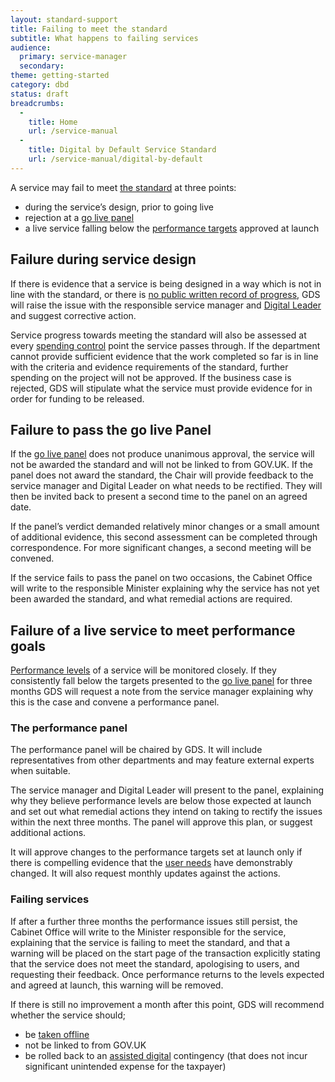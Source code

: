 ```yaml
---
layout: standard-support
title: Failing to meet the standard
subtitle: What happens to failing services
audience:
  primary: service-manager
  secondary:
theme: getting-started
category: dbd
status: draft
breadcrumbs:
  -
    title: Home
    url: /service-manual
  -
    title: Digital by Default Service Standard
    url: /service-manual/digital-by-default
---
```


A service may fail to meet [the standard](/service-manual/digital-by-default/index.html) at three points:

* during the service’s design, prior to going live
* rejection at a [go live panel](/service-manual/digital-by-default/go-live-panel.html)
* a live service falling below the [performance targets](/service-manual/measurement/index.html) approved at launch

## Failure during service design

If there is evidence that a service is being designed in a way which is not in line with the standard, or there is [no public written record of progress](/service-manual/communications/index.html), GDS will raise the issue with the responsible service manager and [Digital Leader](/service-manual/the-team/digital-leader.html) and suggest corrective action.

Service progress towards meeting the standard will also be assessed at every [spending control](/service-manual/technology/spending-controls.html) point the service passes through. If the department cannot provide sufficient evidence that the work completed so far is in line with the criteria and evidence requirements of the standard, further spending on the project will not be approved. If the business case is rejected, GDS will stipulate what the service must provide evidence for in order for funding to be released.

## Failure to pass the go live Panel

If the [go live panel](/service-manual/digital-by-default/go-live-panel.html) does not produce unanimous approval, the service will not be awarded the standard and will not be linked to from GOV.UK. If the panel does not award the standard, the Chair will provide feedback to the service manager and Digital Leader on what needs to be rectified. They will then be invited back to present a second time to the panel on an agreed date.

If the panel’s verdict demanded relatively minor changes or a small amount of additional evidence, this second assessment can be completed through correspondence. For more significant changes, a second meeting will be convened.

If the service fails to pass the panel on two occasions, the Cabinet Office will write to the responsible Minister explaining why the service has not yet been awarded the standard, and what remedial actions are required.

## Failure of a live service to meet performance goals

[Performance levels](/service-manual/performance) of a service will be monitored closely. If they consistently fall below the targets presented to the [go live panel](/service-manual/digital-by-default/go-live-panel.html) for three months GDS will request a note from the service manager explaining why this is the case and convene a performance panel.

### The performance panel
The performance panel will be chaired by GDS. It will include representatives from other departments and may feature external experts when suitable. 

The service manager and Digital Leader will present to the panel, explaining why they believe performance levels are below those expected at launch and set out what remedial actions they intend on taking to rectify the issues within the next three months. The panel will approve this plan, or suggest additional actions. 

It will approve changes to the performance targets set at launch only if there is compelling evidence that the [user needs](/service-manual/users/user-needs.html) have demonstrably changed. It will also request monthly updates against the actions.

### Failing services
If after a further three months the performance issues still persist, the Cabinet Office will write to the Minister responsible for the service, explaining that the service is failing to meet the standard, and that a warning will be placed on the start page of the transaction explicitly stating that the service does not meet the standard, apologising to users, and requesting their feedback. Once performance returns to the levels expected and agreed at launch, this warning will be removed. 

If there is still no improvement a month after this point, GDS will recommend whether the service should;

* be [taken offline](/service-manual/phases/retirement.html)
* not be linked to from GOV.UK
* be rolled back to an [assisted digital](/service-manual/assisted-digital) contingency (that does not incur significant unintended expense for the taxpayer)
